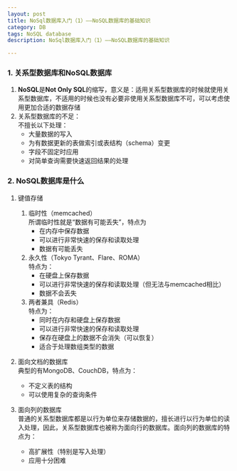 ```yaml
---
layout: post
title: NoSql数据库入门（1）——NoSQL数据库的基础知识
category: DB
tags: NoSQL database
description: NoSql数据库入门（1）——NoSQL数据库的基础知识

---
```


### 1. 关系型数据库和NoSQL数据库
1. **NoSQL**是**Not Only SQL**的缩写，意义是：适用关系型数据库的时候就使用关系型数据库，不适用的时候也没有必要非使用关系型数据库不可，可以考虑使用更加合适的数据存储
2. 关系型数据库的不足：  
	不擅长以下处理：  
	- 大量数据的写入  
	- 为有数据更新的表做索引或表结构（schema）变更
	- 字段不固定时应用
	- 对简单查询需要快速返回结果的处理

### 2. NoSQL数据库是什么
1. 键值存储
	1. 临时性（memcached）  
		所谓临时性就是“数据有可能丢失”，特点为  
		- 在内存中保存数据
		- 可以进行非常快速的保存和读取处理
		- 数据有可能丢失
	2. 永久性（Tokyo Tyrant、Flare、ROMA）  
		特点为：
		- 在硬盘上保存数据
		- 可以进行非常快速的保存和读取处理（但无法与memcached相比）
		- 数据不会丢失
	3. 两者兼具（Redis）  
		特点为：  
		- 同时在内存和硬盘上保存数据
		- 可以进行非常快速的保存和读取处理
		- 保存在硬盘上的数据不会消失（可以恢复）
		- 适合于处理数组类型的数据

2. 面向文档的数据库  
	典型的有MongoDB、CouchDB，特点为：  
	- 不定义表的结构
	- 可以使用复杂的查询条件

3. 面向列的数据库  
	普通的关系型数据库都是以行为单位来存储数据的，擅长进行以行为单位的读入处理，因此，关系型数据库也被称为面向行的数据库。面向列的数据库的特点为：
	- 高扩展性（特别是写入处理）
	- 应用十分困难